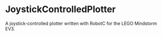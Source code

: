 # JoystickControlledPlotter
A joystick-controlled plotter written with RobotC for the LEGO Mindstorm EV3.